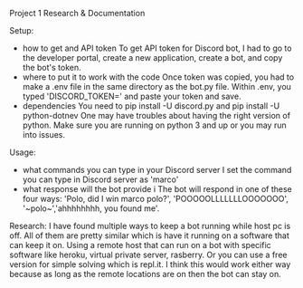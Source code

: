 Project 1
Research & Documentation

Setup:
- how to get and API token
	To get API token for Discord bot, I had to go to the developer portal, create a new application, create a bot, and copy the bot's token. 
- where to put it to work with the code
	Once token was copied, you had to make a .env file in the same directory as the bot.py file. Within .env, you typed 'DISCORD_TOKEN=' and paste your token and save.
- dependencies
	You need to pip install -U discord.py and pip install -U python-dotnev
	One may have troubles about having the right version of python. Make sure you are running on python 3 and up or you may run into issues.

Usage:
- what commands you can type in your Discord server
	I set the command you can type in Discord server as 'marco'
- what response will the bot provide
i	The bot will respond in one of these four ways: 'Polo, did I win marco polo?', 'POOOOOLLLLLLLOOOOOOO', '~polo~','ahhhhhhhh, you found me'.

Research:
	I have found multiple ways to keep a bot running while host pc is off. All of them are pretty similar which is have it running on a software that can keep it on. Using a remote host that can run on a bot with specific software like heroku, virtual private server, rasberry. Or you can use a free version for simple solving which is repl.it. I think this would work either way because as long as the remote locations are on then the bot can stay on.
